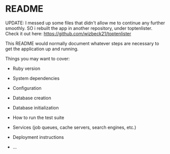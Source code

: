 # README
UPDATE: I messed up some files that didn't allow me to continue any further smoothly. SO i rebuilt the app in another repository, under toptenlister. Check it out here: https://github.com/wizbeck21/toptenlister


This README would normally document whatever steps are necessary to get the
application up and running.

Things you may want to cover:

* Ruby version

* System dependencies

* Configuration

* Database creation

* Database initialization

* How to run the test suite

* Services (job queues, cache servers, search engines, etc.)

* Deployment instructions

* ...
